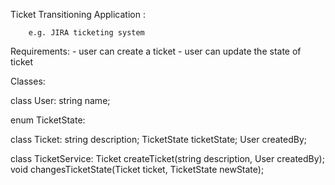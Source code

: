 Ticket Transitioning Application :

        e.g. JIRA ticketing system

Requirements: 
    - user can create a ticket
    - user can update the state of ticket



Classes:


class User:
    string name;


enum TicketState:


class Ticket:
    string description;
    TicketState ticketState;
    User createdBy;

class TicketService:
    Ticket createTicket(string description, User createdBy);
    void changesTicketState(Ticket ticket, TicketState newState);


